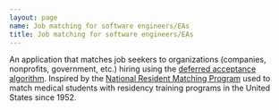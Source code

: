 ```yaml
---
layout: page
name: Job matching for software engineers/EAs
title: Job matching for software engineers/EAs
---
```


An application that matches job seekers to organizations (companies,
nonprofits, government, etc.) hiring using the [deferred acceptance
algorithm](https://en.wikipedia.org/wiki/Gale%E2%80%93Shapley_algorithm).
Inspired by the [National Resident Matching Program](https://en.wikipedia.org/wiki/National_Resident_Matching_Program)
used to match medical students with residency training programs in
the United States since 1952.
